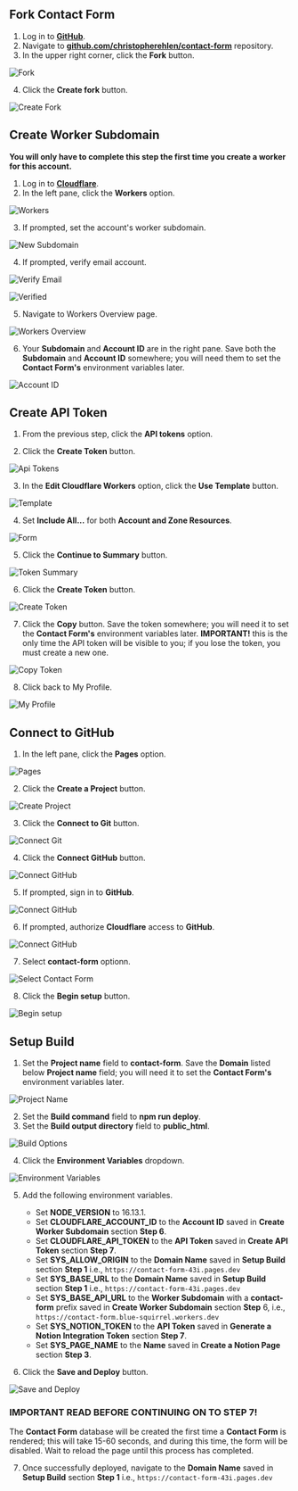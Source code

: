 ## Fork Contact Form

1. Log in to <a href="https://www.github.com/" target="_blank">**GitHub**</a>.
2. Navigate to <a href="https://github.com/christopherehlen/contact-form" target="_blank">**github.com/christopherehlen/contact-form**</a> repository.
3. In the upper right corner, click the **Fork** button.

![Fork](./images/9e0e3fd4-4ceb-4088-b492-72ff5ca25a00.webp "Fork")

4. Click the **Create fork** button.

![Create Fork](./images/1d9e7ae9-83ef-4ef1-51e6-2ebed8475500.webp "Create Fork")

## Create Worker Subdomain

**You will only have to complete this step the first time you create a worker for this account.**

1. Log in to <a href="https://www.cloudflare.com/" target="_blank">**Cloudflare**</a>.
2. In the left pane, click the **Workers** option.

![Workers](./images/dab11411-b760-4505-251f-b31cf530ba00.webp "Workers")

3. If prompted, set the account's worker subdomain.

![New Subdomain](./images/017f79cd-3b23-45c3-ec46-48621a571e00.webp "New Subdomain")

4. If prompted, verify email account.

![Verify Email](./images/2f230bbc-3559-40cc-e4dc-125bbe18f400.webp "Verify Email")

![Verified](./images/7636ce3b-6d41-459f-cc87-a18ddc335f00.webp "Verified")

5. Navigate to Workers Overview page.

![Workers Overview](./images/1965d0da-f248-48ff-641a-69af58b15c00.webp "Workers Overview")

6. Your **Subdomain** and **Account ID** are in the right pane. Save both the **Subdomain** and **Account ID** somewhere; you will need them to set the **Contact Form's** environment variables later.

![Account ID](./images/a4691f04-dbe7-4380-2a0b-6414b656c400.webp "Account ID")


## Create API Token

1. From the previous step, click the **API tokens** option.

2. Click the **Create Token** button.

![Api Tokens](./images/9a1b96cf-5f13-4e81-4f09-41514685a300.webp "Api Tokens")

3. In the **Edit Cloudflare Workers** option, click the **Use Template** button.

![Template](./images/ea40debf-c2b0-4a81-27b3-f461a8526d00.webp "Template")

4. Set **Include All...** for both **Account and Zone Resources**.

![Form](./images/e7a3f405-3649-48ba-18dd-959ae994d900.webp "Form")

5. Click the **Continue to Summary** button.

![Token Summary](./images/6c73b135-6dd4-495e-18bd-2e70266fb600.webp "Token Summary")

6. Click the **Create Token** button.

![Create Token](./images/8b95aeb8-281b-4a74-5fe6-af8a93023200.webp "Create Token")

7. Click the **Copy** button. Save the token somewhere; you will need it to set the **Contact Form's** environment variables later. **IMPORTANT!** this is the only time the API token will be visible to you; if you lose the token, you must create a new one.

![Copy Token](./images/813d6f95-7ac9-4fcf-337e-33048efc3400.webp "Copy Token")

8. Click back to My Profile.

![My Profile](./images/1bf60bfd-0ae9-4fee-b1d4-ad364b539c00.webp "Verified")

## Connect to GitHub

1. In the left pane, click the **Pages** option.

![Pages](./images/723a9b18-fb4f-47ba-38c0-fec16397de00.webp "Pages")

2. Click the **Create a Project** button.

![Create Project](./images/810d383f-b055-461e-48a4-ef60d57df300.webp "Create Project")

3. Click the **Connect to Git** button.

![Connect Git](./images/d71f51da-4b8a-4665-030a-d75057582000.webp "Connect Git")

4. Click the **Connect GitHub** button.

![Connect GitHub](./images/2adfbd05-0071-4a5d-168f-3cddf1233d00.webp "Connect GitHub")

5. If prompted, sign in to **GitHub**.

![Connect GitHub](./images/d64cc3c4-593f-4976-9097-7bdd02b55e00.webp "Connect GitHub")

6. If prompted, authorize **Cloudflare** access to **GitHub**.

![Connect GitHub](./images/fb710868-3e16-4a5b-06a9-ba1622c8de00.webp "Connect GitHub")

7. Select **contact-form** optionn.

![Select Contact Form](./images/63664928-d621-4adc-32ec-791043629200.webp "Select Contact Form")

8. Click the **Begin setup** button.

![Begin setup](./images/14bdff36-e776-480d-644c-b91e2c045d00.webp "Begin setup")

## Setup Build

1. Set the **Project name** field to **contact-form**. Save the **Domain** listed below **Project name** field; you will need it to set the **Contact Form's** environment variables later.

![Project Name](./images/dd87c310-05ce-4688-8619-97c421277800.webp "Project Name")

2. Set the **Build command** field to **npm run deploy**.
3. Set the **Build output directory** field to **public_html**.

![Build Options](./images/cd8674bb-0f2b-4953-ce09-30e6c5081600.webp "Build Options")

4. Click the **Environment Variables** dropdown.

![Environment Variables](./images/a81dd30b-2318-4930-8aaa-86f9ec7ef000.webp "Environment Variables")

5. Add the following environment variables.
    - Set **NODE_VERSION** to 16.13.1.
    - Set **CLOUDFLARE_ACCOUNT_ID** to the **Account ID** saved in **Create Worker Subdomain** section **Step 6**.
    - Set **CLOUDFLARE_API_TOKEN** to the **API Token** saved in **Create API Token** section **Step 7**.
    - Set **SYS_ALLOW_ORIGIN** to the **Domain Name** saved in **Setup Build** section **Step 1** i.e., ```https://contact-form-43i.pages.dev```
    - Set **SYS_BASE_URL** to the **Domain Name** saved in **Setup Build** section **Step 1** i.e., ```https://contact-form-43i.pages.dev```
    - Set **SYS_BASE_API_URL** to the **Worker Subdomain** with a **contact-form** prefix saved in **Create Worker Subdomain** section **Step** 6, i.e., ```https://contact-form.blue-squirrel.workers.dev```
    - Set **SYS_NOTION_TOKEN** to the **API Token** saved in **Generate a Notion Integration Token** section **Step 7**.
    - Set **SYS_PAGE_NAME** to the **Name** saved in **Create a Notion Page** section **Step 3**.

6. Click the **Save and Deploy** button.

![Save and Deploy](./images/968a1abb-18eb-4cf9-581d-9cb22a55ef00.webp "Save and Deploy")

### IMPORTANT READ BEFORE CONTINUING ON TO STEP 7!

The **Contact Form** database will be created the first time a **Contact Form** is rendered; this will take 15-60 seconds, and during this time, the form will be disabled. Wait to reload the page until this process has completed.

7. Once successfully deployed, navigate to the **Domain Name** saved in **Setup Build** section **Step 1** i.e., ```https://contact-form-43i.pages.dev```